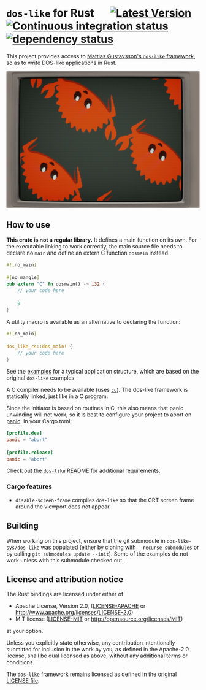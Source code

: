 # `dos-like` for Rust &emsp; [![Latest Version](https://img.shields.io/crates/v/dos-like.svg)](https://crates.io/crates/dos-like) [![Continuous integration status](https://github.com/Enet4/dos-like-rs/actions/workflows/ci.yml/badge.svg?branch=main)](https://github.com/Enet4/dos-like-rs/actions/workflows/ci.yml) [![dependency status](https://deps.rs/repo/github/Enet4/dos-like-rs/status.svg)](https://deps.rs/repo/github/Enet4/dos-like-rs)

This project provides access to [Mattias Gustavsson's `dos-like` framework][1],
so as to write DOS-like applications in Rust.

![Rotozoom example written in Rust](screenshot.png)

[1]: https://github.com/mattiasgustavsson/dos-like

## How to use

**This crate is not a regular library.**
It defines a main function on its own.
For the executable linking to work correctly,
the main source file needs to declare no `main`
and define an extern C function `dosmain` instead.

```rust
#![no_main]

#[no_mangle]
pub extern "C" fn dosmain() -> i32 {
    // your code here

    0
}
```

A utility macro is available as an alternative to declaring the function:

```rust
#![no_main]

dos_like_rs::dos_main! {
    // your code here
}
```

See the [examples](examples) for a typical application structure,
which are based on the original `dos-like` examples.

A C compiler needs to be available (uses [`cc`](https://crates.io/crates/cc)).
The dos-like framework is statically linked,
just like in a C program.

Since the initiator is based on routines in C,
this also means that panic unwinding will not work,
so it is best to configure your project to abort on [panic].
In your Cargo.toml:

```toml
[profile.dev]
panic = "abort"

[profile.release]
panic = "abort"
```

[panic]: https://doc.rust-lang.org/cargo/reference/profiles.html#panic

Check out the [`dos-like` README][2] for additional requirements.

[2]: https://github.com/mattiasgustavsson/dos-like#readme

### Cargo features

- `disable-screen-frame` compiles `dos-like` so that
the CRT screen frame around the viewport does not appear.

## Building

When working on this project,
ensure that the git submodule in `dos-like-sys/dos-like` was populated
(either by cloning with `--recurse-submodules`
or by calling `git submodules update --init`).
Some of the examples do not work unless with this submodule checked out.

## License and attribution notice

The Rust bindings are licensed under either of

- Apache License, Version 2.0, ([LICENSE-APACHE](LICENSE-APACHE) or <http://www.apache.org/licenses/LICENSE-2.0>)
- MIT license ([LICENSE-MIT](LICENSE-MIT) or <http://opensource.org/licenses/MIT>)

at your option.

Unless you explicitly state otherwise, any contribution intentionally submitted
for inclusion in the work by you, as defined in the Apache-2.0 license, shall be dual licensed as above, without any
additional terms or conditions.

The `dos-like` framework remains licensed
as defined in the original [LICENSE file](dos-like-sys/dos-like/LICENSE).
